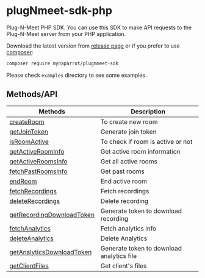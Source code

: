 # plugNmeet-sdk-php

Plug-N-Meet PHP SDK. You can use this SDK to make API requests to the Plug-N-Meet server from your PHP application.

Download the latest version from [release page](https://github.com/mynaparrot/plugNmeet-sdk-php/releases) or if you
prefer to use [composer](https://packagist.org/packages/mynaparrot/plugnmeet-sdk):

```bash
composer require mynaparrot/plugnmeet-sdk
```

Please check `examples` directory to see some examples.

## Methods/API

| Methods                                                                                                                                                  | Description                               |
|----------------------------------------------------------------------------------------------------------------------------------------------------------|-------------------------------------------|
| [createRoom](https://mynaparrot.github.io/plugNmeet-sdk-php/classes/Mynaparrot-Plugnmeet-PlugNmeet.html#method_createRoom)                               | To create new room                        |
| [getJoinToken](https://mynaparrot.github.io/plugNmeet-sdk-php/classes/Mynaparrot-Plugnmeet-PlugNmeet.html#method_getJoinToken)                           | Generate join token                       |
| [isRoomActive](https://mynaparrot.github.io/plugNmeet-sdk-php/classes/Mynaparrot-Plugnmeet-PlugNmeet.html#method_isRoomActive)                           | To check if room is active or not         |
| [getActiveRoomInfo](https://mynaparrot.github.io/plugNmeet-sdk-php/classes/Mynaparrot-Plugnmeet-PlugNmeet.html#method_getActiveRoomInfo)                 | Get active room information               |
| [getActiveRoomsInfo](https://mynaparrot.github.io/plugNmeet-sdk-php/classes/Mynaparrot-Plugnmeet-PlugNmeet.html#method_getActiveRoomsInfo)               | Get all active rooms                      |
| [fetchPastRoomsInfo](https://mynaparrot.github.io/plugNmeet-sdk-php/classes/Mynaparrot-Plugnmeet-PlugNmeet.html#method_fetchPastRoomsInfo)               | Get past  rooms                           |
| [endRoom](https://mynaparrot.github.io/plugNmeet-sdk-php/classes/Mynaparrot-Plugnmeet-PlugNmeet.html#method_endRoom)                                     | End active room                           |
| [fetchRecordings](https://mynaparrot.github.io/plugNmeet-sdk-php/classes/Mynaparrot-Plugnmeet-PlugNmeet.html#method_fetchRecordings)                     | Fetch recordings                          |
| [deleteRecordings](https://mynaparrot.github.io/plugNmeet-sdk-php/classes/Mynaparrot-Plugnmeet-PlugNmeet.html#method_deleteRecordings)                   | Delete recording                          |
| [getRecordingDownloadToken](https://mynaparrot.github.io/plugNmeet-sdk-php/classes/Mynaparrot-Plugnmeet-PlugNmeet.html#method_getRecordingDownloadToken) | Generate token to download recording      |
| [fetchAnalytics](https://mynaparrot.github.io/plugNmeet-sdk-php/classes/Mynaparrot-Plugnmeet-PlugNmeet.html#method_fetchAnalytics)                       | Fetch analytics info                      |
| [deleteAnalytics](https://mynaparrot.github.io/plugNmeet-sdk-php/classes/Mynaparrot-Plugnmeet-PlugNmeet.html#method_deleteAnalytics)                     | Delete Analytics                          |
| [getAnalyticsDownloadToken](https://mynaparrot.github.io/plugNmeet-sdk-php/classes/Mynaparrot-Plugnmeet-PlugNmeet.html#method_getAnalyticsDownloadToken) | Generate token to download analytics file |
| [getClientFiles](https://mynaparrot.github.io/plugNmeet-sdk-php/classes/Mynaparrot-Plugnmeet-PlugNmeet.html#method_getClientFiles)                       | Get client's files                        |
